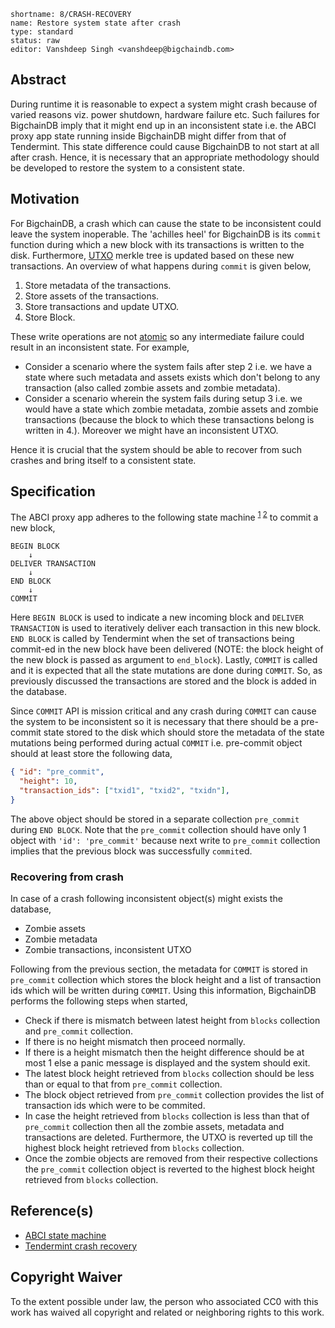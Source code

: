 ```
shortname: 8/CRASH-RECOVERY
name: Restore system state after crash
type: standard
status: raw
editor: Vanshdeep Singh <vanshdeep@bigchaindb.com>
```

## Abstract
During runtime it is reasonable to expect a system might crash because of varied reasons viz. power shutdown, hardware failure etc. Such failures for BigchainDB imply that it might end up in an inconsistent state i.e. the ABCI proxy app state running inside BigchainDB might differ from that of Tendermint. This state difference could cause BigchainDB to not start at all after crash. Hence, it is necessary that an appropriate methodology should be developed to restore the system to a consistent state.


## Motivation
For BigchainDB, a crash which can cause the state to be inconsistent could leave the system inoperable. The 'achilles heel' for BigchainDB is its `commit` function during which a new block with its transactions is written to the disk. Furthermore, [UTXO](https://bitcoin.org/en/glossary/unspent-transaction-output) merkle tree is updated based on these new transactions. An overview of what happens during `commit` is given below,

1. Store metadata of the transactions.
1. Store assets of the transactions.
1. Store transactions and update UTXO.
1. Store Block.

These write operations are not [atomic](https://en.wikipedia.org/wiki/ACID) so any intermediate failure could result in an inconsistent state. For example, 

- Consider a scenario where the system fails after step 2 i.e. we have a state where such metadata and assets exists which don't belong to any transaction (also called zombie assets and zombie metadata).
- Consider a scenario wherein the system fails during setup 3 i.e. we would have a state which zombie metadata, zombie assets and zombie transactions (because the block to which these transactions belong is written in 4.). Moreover we might have an inconsistent UTXO.

Hence it is crucial that the system should be able to recover from such crashes and bring itself to a consistent state.


## Specification
The ABCI proxy app adheres to the following state machine <sup>[1](https://tendermint.readthedocs.io/en/master/introduction.html#intro-to-abci) [2](https://tendermint.readthedocs.io/en/master/app-development.html)</sup> to commit a new block,

```
BEGIN BLOCK
    ↓
DELIVER TRANSACTION
    ↓
END BLOCK
    ↓
COMMIT
```

Here `BEGIN BLOCK` is used to indicate a new incoming block and `DELIVER TRANSACTION` is used to iteratively deliver each transaction in this new block. `END BLOCK` is called by Tendermint when the set of transactions being commit-ed in the new block have been delivered (NOTE: the block height of the new block is passed as argument to `end_block`). Lastly, `COMMIT` is called and it is expected that all the state mutations are done during `COMMIT`. So, as previously discussed the transactions are stored and the block is added in the database.

Since `COMMIT` API is mission critical and any crash during `COMMIT` can cause the system to be inconsistent so it is necessary that there should be a pre-commit state stored to the disk which should store the metadata of the state mutations being performed during actual `COMMIT` i.e. pre-commit object should at least store the following data,

```json
{ "id": "pre_commit",
  "height": 10,
  "transaction_ids": ["txid1", "txid2", "txidn"],
}
```

The above object should be stored in a separate collection `pre_commit` during `END BLOCK`. Note that the `pre_commit` collection should have only 1 object with `'id': 'pre_commit'` because next write to `pre_commit` collection implies that the previous block was successfully `commit`ed. 

### Recovering from crash
In case of a crash following inconsistent object(s) might exists the database,

- Zombie assets
- Zombie metadata
- Zombie transactions, inconsistent UTXO

Following from the previous section, the metadata for `COMMIT` is stored in `pre_commit` collection which stores the block height and a list of transaction ids which will be written during `COMMIT`. Using this information, BigchainDB performs the following steps when started,

- Check if there is mismatch between latest height from `blocks` collection and `pre_commit` collection.
- If there is no height mismatch then proceed normally.
- If there is a height mismatch then the height difference should be at most 1 else a panic message is displayed and the system should exit.
- The latest block height retrieved from `blocks` collection should be less than or equal to that from `pre_commit` collection.
- The block object retrieved from `pre_commit` collection provides the list of transaction ids which were to be commited.
- In case the height retrieved from `blocks` collection is less than that of `pre_commit` collection then all the zombie assets, metadata and transactions are deleted. Furthermore, the UTXO is reverted up till the highest block height retrieved from `blocks` collection.
- Once the zombie objects are removed from their respective collections the `pre_commit` collection object is reverted to the highest block height retrieved from `blocks` collection.


## Reference(s)
- [ABCI state machine](http://tendermint.readthedocs.io/projects/tools/en/master/app-development.html#blockchain-protocol)
- [Tendermint crash recovery](https://github.com/tendermint/tendermint/issues/1254)


## Copyright Waiver
To the extent possible under law, the person who associated CC0 with this work has waived all copyright and related or neighboring rights to this work.
